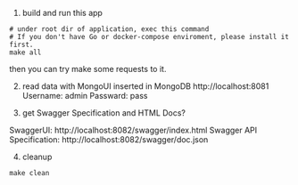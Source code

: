 1. build and run this app
```shell
# under root dir of application, exec this command
# If you don't have Go or docker-compose enviroment, please install it first.
make all
```

then you can try make some requests to it.


2. read data with MongoUI inserted in MongoDB
http://localhost:8081
Username: admin
Passward: pass


3. get Swagger Specification and HTML Docs?

SwaggerUI: http://localhost:8082/swagger/index.html
Swagger API Specification: http://localhost:8082/swagger/doc.json

4. cleanup 
```shell
make clean
```